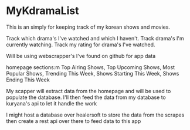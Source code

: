 # MyKdramaList

This is an simply for keeping track of my korean shows and movies.

Track which drama's I've watched and which I haven't.
Track drama's I'm currently watching.
Track my rating for drama's I've watched.


Will be using webscrapper's I've found on github for app data

homepage sections:m Top Airing Shows, Top Upcoming Shows, Most Popular Shows, Trending This Week, Shows Starting This Week, Shows Ending This Week

My scapper will extract data from the homepage and will be used to populate the database. I'll then feed the data from my database to kuryana's api to let it handle the work


I might host a database over healersoft to store the data from the scrapes then create a rest api over there to feed data to this app